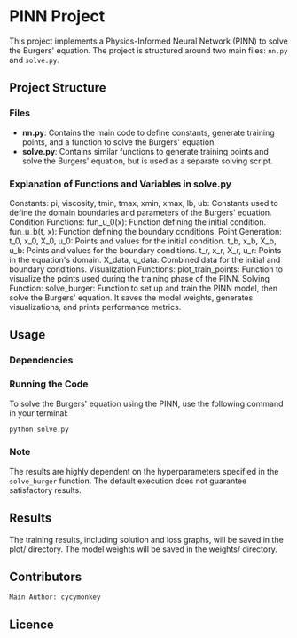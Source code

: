 # PINN Project

This project implements a Physics-Informed Neural Network (PINN) to solve the Burgers' equation. The project is structured around two main files: `nn.py` and `solve.py`.

## Project Structure

### Files

- **nn.py**: Contains the main code to define constants, generate training points, and a function to solve the Burgers' equation.
- **solve.py**: Contains similar functions to generate training points and solve the Burgers' equation, but is used as a separate solving script.

### Explanation of Functions and Variables in solve.py

Constants:
    pi, viscosity, tmin, tmax, xmin, xmax, lb, ub: Constants used to define the domain boundaries and parameters of the Burgers' equation.
Condition Functions:
    fun_u_0(x): Function defining the initial condition.
    fun_u_b(t, x): Function defining the boundary conditions.
Point Generation:
    t_0, x_0, X_0, u_0: Points and values for the initial condition.
    t_b, x_b, X_b, u_b: Points and values for the boundary conditions.
    t_r, x_r, X_r, u_r: Points in the equation's domain.
    X_data, u_data: Combined data for the initial and boundary conditions.
Visualization Functions:
    plot_train_points: Function to visualize the points used during the training phase of the PINN.
Solving Function:
    solve_burger: Function to set up and train the PINN model, then solve the Burgers' equation. It saves the model weights, generates visualizations, and prints performance metrics.

## Usage

### Dependencies

### Running the Code

To solve the Burgers' equation using the PINN, use the following command in your terminal:
```bash
python solve.py
```

### Note

The results are highly dependent on the hyperparameters specified in the `solve_burger` function. The default execution does not guarantee satisfactory results.

## Results

The training results, including solution and loss graphs, will be saved in the plot/ directory. The model weights will be saved in the weights/ directory.

## Contributors

    Main Author: cycymonkey

## Licence 

